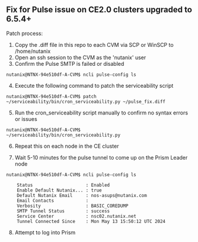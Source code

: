## Fix for Pulse issue on CE2.0 clusters upgraded to 6.5.4+

Patch process:

1.  Copy the .diff file in this repo to each CVM via SCP or WinSCP to /home/nutanix
2.  Open an ssh session to the CVM as the 'nutanix' user
3. Confirm the Pulse SMTP is failed or disabled

```
nutanix@NTNX-94e510df-A-CVM$ ncli pulse-config ls
```

4.  Execute the following command to patch the serviceability script

```
nutanix@NTNX-94e510df-A-CVM$ patch ~/serviceability/bin/cron_serviceability.py ~/pulse_fix.diff
```
5. Run the cron_serviceability script manually to confirm no syntax errors or issues
```
nutanix@NTNX-94e510df-A-CVM$ ~/serviceability/bin/cron_serviceability.py
```
6.  Repeat this on each node in the CE cluster

7.  Wait 5-10 minutes for the pulse tunnel to come up on the Prism Leader node

```
nutanix@NTNX-94e510df-A-CVM$ ncli pulse-config ls

    Status                    : Enabled
    Enable Default Nutanix... : true
    Default Nutanix Email     : nos-asups@nutanix.com
    Email Contacts            :
    Verbosity                 : BASIC_COREDUMP
    SMTP Tunnel Status        : success
    Service Center            : nsc02.nutanix.net
    Tunnel Connected Since    : Mon May 13 15:50:12 UTC 2024
  ```
 
8. Attempt to log into Prism

